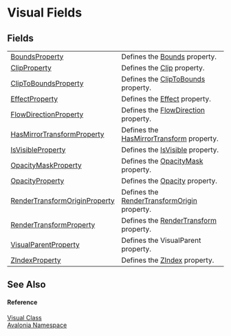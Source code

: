 # Visual Fields




## Fields
<table>
<tr>
<td><a href="F_Avalonia_Visual_BoundsProperty">BoundsProperty</a></td>
<td>Defines the <a href="P_Avalonia_Visual_Bounds">Bounds</a> property.</td>
</tr>
<tr>
<td><a href="F_Avalonia_Visual_ClipProperty">ClipProperty</a></td>
<td>Defines the <a href="P_Avalonia_Visual_Clip">Clip</a> property.</td>
</tr>
<tr>
<td><a href="F_Avalonia_Visual_ClipToBoundsProperty">ClipToBoundsProperty</a></td>
<td>Defines the <a href="P_Avalonia_Visual_ClipToBounds">ClipToBounds</a> property.</td>
</tr>
<tr>
<td><a href="F_Avalonia_Visual_EffectProperty">EffectProperty</a></td>
<td>Defines the <a href="P_Avalonia_Visual_Effect">Effect</a> property.</td>
</tr>
<tr>
<td><a href="F_Avalonia_Visual_FlowDirectionProperty">FlowDirectionProperty</a></td>
<td>Defines the <a href="P_Avalonia_Visual_FlowDirection">FlowDirection</a> property.</td>
</tr>
<tr>
<td><a href="F_Avalonia_Visual_HasMirrorTransformProperty">HasMirrorTransformProperty</a></td>
<td>Defines the <a href="P_Avalonia_Visual_HasMirrorTransform">HasMirrorTransform</a> property.</td>
</tr>
<tr>
<td><a href="F_Avalonia_Visual_IsVisibleProperty">IsVisibleProperty</a></td>
<td>Defines the <a href="P_Avalonia_Visual_IsVisible">IsVisible</a> property.</td>
</tr>
<tr>
<td><a href="F_Avalonia_Visual_OpacityMaskProperty">OpacityMaskProperty</a></td>
<td>Defines the <a href="P_Avalonia_Visual_OpacityMask">OpacityMask</a> property.</td>
</tr>
<tr>
<td><a href="F_Avalonia_Visual_OpacityProperty">OpacityProperty</a></td>
<td>Defines the <a href="P_Avalonia_Visual_Opacity">Opacity</a> property.</td>
</tr>
<tr>
<td><a href="F_Avalonia_Visual_RenderTransformOriginProperty">RenderTransformOriginProperty</a></td>
<td>Defines the <a href="P_Avalonia_Visual_RenderTransformOrigin">RenderTransformOrigin</a> property.</td>
</tr>
<tr>
<td><a href="F_Avalonia_Visual_RenderTransformProperty">RenderTransformProperty</a></td>
<td>Defines the <a href="P_Avalonia_Visual_RenderTransform">RenderTransform</a> property.</td>
</tr>
<tr>
<td><a href="F_Avalonia_Visual_VisualParentProperty">VisualParentProperty</a></td>
<td>Defines the VisualParent property.</td>
</tr>
<tr>
<td><a href="F_Avalonia_Visual_ZIndexProperty">ZIndexProperty</a></td>
<td>Defines the <a href="P_Avalonia_Visual_ZIndex">ZIndex</a> property.</td>
</tr>
</table>

## See Also


#### Reference
<a href="T_Avalonia_Visual">Visual Class</a>  
<a href="N_Avalonia">Avalonia Namespace</a>  
